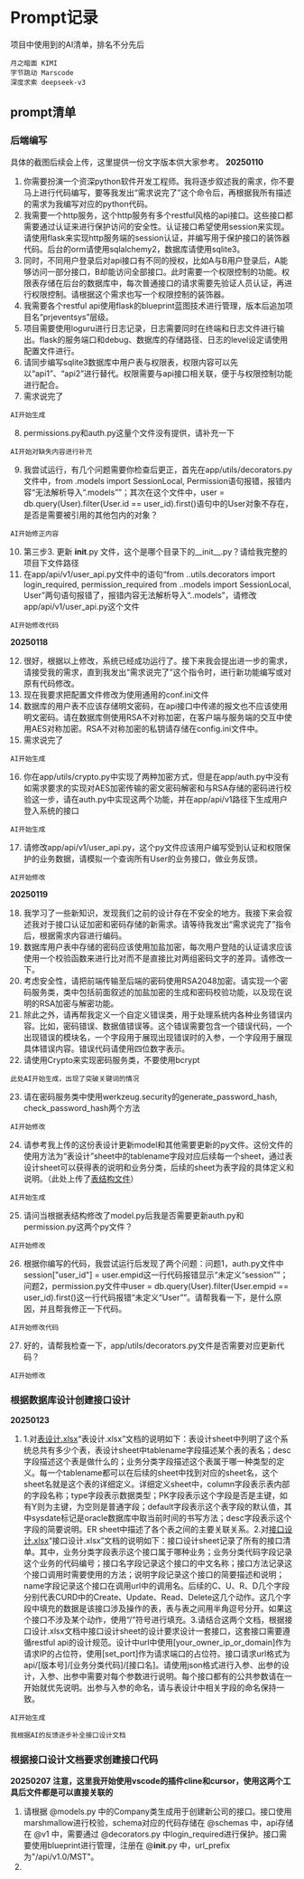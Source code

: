 # Prompt记录
项目中使用到的AI清单，排名不分先后
```
月之暗面 KIMI
字节跳动 Marscode
深度求索 deepseek-v3
```
## prompt清单
### 后端编写
具体的截图后续会上传，这里提供一份文字版本供大家参考。
**20250110**
1. 你需要扮演一个资深python软件开发工程师。我将逐步叙述我的需求，你不要马上进行代码编写，要等我发出“需求说完了”这个命令后，再根据我所有描述的需求为我编写对应的python代码。
2. 我需要一个http服务，这个http服务有多个restful风格的api接口。这些接口都需要通过认证来进行保护访问的安全性。认证接口希望使用session来实现。请使用flask来实现http服务端的session认证，并编写用于保护接口的装饰器代码。后台的orm请使用sqlalchemy2，数据库请使用sqlite3。
3. 同时，不同用户登录后对api接口有不同的授权，比如A与B用户登录后，A能够访问一部分接口，B却能访问全部接口。此时需要一个权限控制的功能。权限表存储在后台的数据库中，每次普通接口的请求需要先验证人员认证，再进行权限控制。请根据这个需求也写一个权限控制的装饰器。
4. 我需要各个restful api使用flask的blueprint蓝图技术进行管理，版本后追加项目名“prjeventsys”层级。
5. 项目需要使用loguru进行日志记录，日志需要同时在终端和日志文件进行输出。flask的服务端口和debug、数据库的存储路径、日志的level设定请使用配置文件进行。
6. 请同步编写sqlite3数据库中用户表与权限表，权限内容可以先以“api1”、“api2”进行替代。权限需要与api接口相关联，便于与权限控制功能进行配合。
7. 需求说完了
```
AI开始生成
```
8. permissions.py和auth.py这量个文件没有提供，请补充一下
```
AI开始对缺失内容进行补充
```
9.  我尝试运行，有几个问题需要你检查后更正，首先在app/utils/decorators.py文件中，from .models import SessionLocal, Permission语句报错，报错内容“无法解析导入“.models””；其次在这个文件中，user = db.query(User).filter(User.id == user_id).first()语句中的User对象不存在，是否是需要被引用的其他包内的对象？
```
AI开始修正内容
```
10. 第三步3. 更新 __init__.py 文件，这个是哪个目录下的__init__.py？请给我完整的项目下文件路径
11. 在app/api/v1/user_api.py文件中的语句“from ..utils.decorators import login_required, permission_required
from ..models import SessionLocal, User”两句语句报错了，报错内容无法解析导入“..models”，请修改app/api/v1/user_api.py这个文件
```
AI开始修改代码
```
**20250118**

12. 很好，根据以上修改，系统已经成功运行了。接下来我会提出进一步的需求，请接受我的需求，直到我发出“需求说完了”这个指令时，进行新功能编写或对原有代码修改。
13. 现在我要求把配置文件修改为使用通用的conf.ini文件
14. 数据库的用户表不应该存储明文密码，在api接口中传递的报文也不应该使用明文密码。请在数据库侧使用RSA不对称加密，在客户端与服务端的交互中使用AES对称加密。RSA不对称加密的私钥请存储在config.ini文件中。
15. 需求说完了
```
AI开始生成
```
16. 你在app/utils/crypto.py中实现了两种加密方式，但是在app/auth.py中没有如需求要求的实现对AES加密传输的密文密码解密和与RSA存储的密码进行校验这一步，请在auth.py中实现这两个功能，并在app/api/v1路径下生成用户登入系统的接口
```
AI开始生成
```
17. 请修改app/api/v1/user_api.py，这个py文件应该用户编写受到认证和权限保护的业务数据，请模拟一个查询所有User的业务接口，做业务反馈。
```
AI开始修改
```
**20250119**

18. 我学习了一些新知识，发现我们之前的设计存在不安全的地方。我接下来会叙述我对于接口认证加密和密码存储的新需求。请等待我发出“需求说完了”指令后，根据需求内容进行编码。
19. 数据库用户表中存储的密码应该使用加盐加密，每次用户登陆的认证请求应该使用一个校验函数来进行比对而不是直接比对两组密码文字的差异。请修改一下。
20. 考虑安全性，请把前端传输至后端的密码使用RSA2048加密。请实现一个密码服务类，类中包括前面叙述的加盐加密的生成和密码校验功能，以及现在说明的RSA加密与解密功能。
21. 除此之外，请再帮我定义一个自定义错误类，用于处理系统内各种业务错误内容。比如，密码错误、数据值错误等。这个错误需要包含一个错误代码，一个出现错误的模块名，一个字段用于展现出现错误时的入参，一个字段用于展现具体错误内容。错误代码请使用四位数字表示。
22. 请使用Crypto来实现密码服务类，不要使用bcrypt
```
此处AI开始生成，出现了突破关键词的情况
```
23. 请在密码服务类中使用werkzeug.security的generate_password_hash, check_password_hash两个方法
```
AI开始修改
```
24. 请参考我上传的这份表设计更新model和其他需要更新的py文件。这份文件的使用方法为“表设计”sheet中的tablename字段对应后续每一个sheet，通过表设计sheet可以获得表的说明和业务分类，后续的sheet为表字段的具体定义和说明。（此处上传了[表结构文件](doc/表设计.xlsx)）
```
AI开始生成
```
25. 请问当根据表结构修改了model.py后我是否需要更新auth.py和permission.py这两个py文件？
```
AI开始修改
```
26. 根据你编写的代码，我尝试运行后发现了两个问题：问题1，auth.py文件中session["user_id"] = user.empid这一行代码报错显示“未定义“session””；问题2，permission.py文件中user = db.query(User).filter(User.empid == user_id).first()这一行代码报错“未定义“User””。请帮我看一下，是什么原因，并且帮我修正一下代码。
```
AI开始修改代码
```
27. 好的，请帮我检查一下，app/utils/decorators.py文件是否需要对应更新代码？
```
AI开始修改
```
### 根据数据库设计创建接口设计
**20250123**
1. 1.对[表设计.xlsx](doc/表设计.xlsx)“表设计.xlsx”文档的说明如下：表设计sheet中列明了这个系统总共有多少个表，表设计sheet中tablename字段描述某个表的表名；desc字段描述这个表是做什么的；业务分类字段描述这个表属于哪一种类型的定义。每一个tablename都可以在后续的sheet中找到对应的sheet名，这个sheet名就是这个表的详细定义。详细定义sheet中，column字段表示表内部的字段名称；type字段表示数据类型；PK字段表示这个字段是否是主键，如有Y则为主键，为空则是普通字段；default字段表示这个表字段的默认值，其中sysdate标记是oracle数据库中取当前时间的书写方法；desc字段表示这个字段的简要说明。ER sheet中描述了各个表之间的主要关联关系。2.对[接口设计.xlsx](doc/接口设计.xlsx)“接口设计.xlsx”文档的说明如下：接口设计sheet记录了所有的接口清单。其中，业务分类字段表示这个接口属于哪种业务；业务分类代码字段记录这个业务的代码编号；接口名字段记录这个接口的中文名称；接口方法记录这个接口调用时需要使用的方法；说明字段记录这个接口的简要描述和说明；name字段记录这个接口在调用url中的调用名。后续的C、U、R、D几个字段分别代表CURD中的Create、Update、Read、Delete这几个动作。这几个字段中填充的数据是该接口涉及操作的表，表与表之间用半角逗号分开。如果这个接口不涉及某个动作，使用“/”符号进行填充。3.请结合这两个文档，根据接口设计.xlsx文档中接口设计sheet的设计要求设计一套接口，这套接口需要遵循restful api的设计规范。设计中url中使用[your_owner_ip_or_domain]作为请求IP的占位符，使用[set_port]作为请求端口的占位符。接口请求url格式为api/[版本号]/[业务分类代码]/[接口名]。请使用json格式进行入参、出参的设计，入参、出参中需要对每个参数进行说明。每个接口都有的公共参数请在一开始就优先说明。出参与入参的命名，请与表设计中相关字段的命名保持一致。
```
AI开始生成
```
```
我根据AI的反馈逐步补全接口设计文档
```
### 根据接口设计文档要求创建接口代码
**20250207**
**注意，这里我开始使用vscode的插件cline和cursor，使用这两个工具后文件都是可以直接关联的**
1. 请根据 @models.py 中的Company类生成用于创建新公司的接口。接口使用marshmallow进行校验，schema对应的代码存储在 @schemas 中，api存储在 @v1 中，需要通过 @decorators.py 中login_required进行保护。接口需要使用blueprint进行管理，注册在 @__init__.py 中，url_prefix为"/api/v1.0/MST"。
2. 